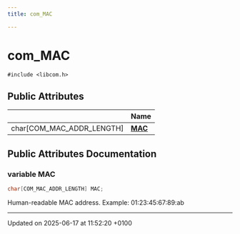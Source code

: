```yaml
---
title: com_MAC

---
```


# com_MAC






`#include <libcom.h>`

## Public Attributes

|                | Name           |
| -------------- | -------------- |
| char[COM_MAC_ADDR_LENGTH] | **[MAC](structcom___m_a_c.md#variable-mac)**  |

## Public Attributes Documentation

### variable MAC

```cpp
char[COM_MAC_ADDR_LENGTH] MAC;
```


Human-readable MAC address. Example: 01:23:45:67:89:ab 


-------------------------------

Updated on 2025-06-17 at 11:52:20 +0100